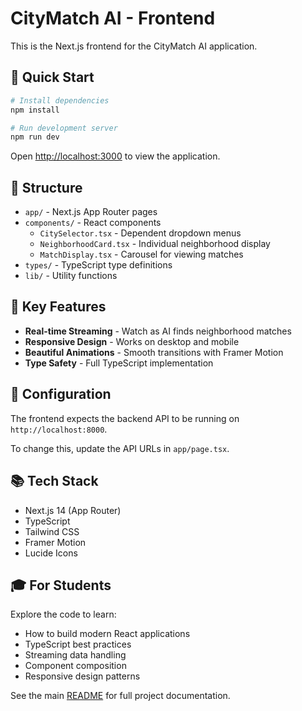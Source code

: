 # CityMatch AI - Frontend

This is the Next.js frontend for the CityMatch AI application.

## 🚀 Quick Start

```bash
# Install dependencies
npm install

# Run development server
npm run dev
```

Open [http://localhost:3000](http://localhost:3000) to view the application.

## 📁 Structure

- `app/` - Next.js App Router pages
- `components/` - React components
  - `CitySelector.tsx` - Dependent dropdown menus
  - `NeighborhoodCard.tsx` - Individual neighborhood display
  - `MatchDisplay.tsx` - Carousel for viewing matches
- `types/` - TypeScript type definitions
- `lib/` - Utility functions

## 🎨 Key Features

- **Real-time Streaming** - Watch as AI finds neighborhood matches
- **Responsive Design** - Works on desktop and mobile
- **Beautiful Animations** - Smooth transitions with Framer Motion
- **Type Safety** - Full TypeScript implementation

## 🔧 Configuration

The frontend expects the backend API to be running on `http://localhost:8000`.

To change this, update the API URLs in `app/page.tsx`.

## 📚 Tech Stack

- Next.js 14 (App Router)
- TypeScript
- Tailwind CSS
- Framer Motion
- Lucide Icons

## 🎓 For Students

Explore the code to learn:
- How to build modern React applications
- TypeScript best practices
- Streaming data handling
- Component composition
- Responsive design patterns

See the main [README](../README.md) for full project documentation.
